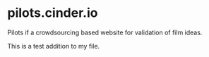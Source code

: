 pilots.cinder.io
================

Pilots if a crowdsourcing based website for validation of film ideas.

This is a test addition to my file.
